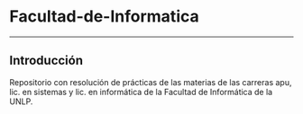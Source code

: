 # Facultad-de-Informatica

* * *

## Introducción

Repositorio con resolución de prácticas de las materias de las carreras apu, lic. en sistemas y lic. en informática de la Facultad de Informática de la UNLP.
